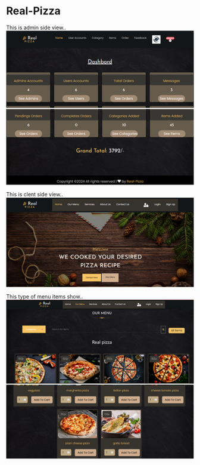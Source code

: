 # Real-Pizza
This is admin side view.. 
<img src="/screenshorts/as1.PNG" alt="Real-Pizza"/>
<img src="/screenshorts/as2.PNG" alt="Real-Pizza"/>

This is clent side view..
<img src="/screenshorts/cs1.PNG" alt="Real-Pizza"/>

This type of menu items show..
<img src="/screenshorts/m1.PNG" alt="Real-Pizza"/>
<img src="/screenshorts/m2.PNG" alt="Real-Pizza"/>
